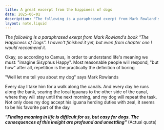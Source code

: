 ```yaml
---
title: A great excerpt from the happiness of dogs
date: 2025-06-01
description: "The following is a paraphrased exerpt from Mark Rowland's book \"The Happiness of Dogs\". I haven't finished it yet, but even from chapter one I would reccomend it."
layout: note.liquid
---
```


*The following is a paraphrased exerpt from Mark Rowland's book "The Happiness of Dogs". I haven't finished it yet, but even from chapter one I would reccomend it.* 

Okay, so according to Camus, in order to understand life's meaning we must: "imagine Sisyphus Happy". Most reasonable people will respond, "but how" after all, repetition is the practically the definition of boring

"Well let me tell you about my dog" says Mark Rowlands

Every day I take him for a walk along the canals. And every day he runs along the bank, scaring the local iguanas to the other side of the canal, where they will stay until the next morning, and my dog will repeat the task.
Not only does my dog accept his iguana herding duties with zeal, it seems to be his favorite part of the day

***"Finding meaning in life is difficult for us, but easy for dogs. The consequences of this insight are profound and unsettling"*** (Actual quote)
